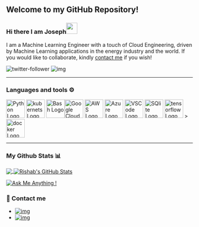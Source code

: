 ## Welcome to my GitHub Repository!
### Hi there I am Joseph<img src="https://raw.githubusercontent.com/MartinHeinz/MartinHeinz/master/wave.gif" width="30px">
I am a Machine Learning Engineer with a touch of Cloud Engineering, driven by Machine Learning applications in the energy industry and the world.  If you would like to collaborate, kindly [contact me](https://github.com/yohanesnuwara/yohanesnuwara#-contact-me) if you wish!
<br/>


![twitter-follower](https://img.shields.io/twitter/follow/ace_sprint?style=social) ![img](https://img.shields.io/badge/LinkedIn-0077B5?style=for-the-badge&logo=linkedin&logoColor=white)

---

### Languages and tools ⚙️
<!-- For more icons please follow  https://github.com/MikeCodesDotNET/ColoredBadges -->
<p>
<img src="https://cdn.worldvectorlogo.com/logos/python-5.svg" alt="Python Logo" width="50" height="50"/> <img src="https://github.com/Josepholaidepetro/olaidejoseph/blob/main/svgs/kubernets.svg" alt="kubernets Logo" width="50" height="50"/> <img src="https://cdn.worldvectorlogo.com/logos/bash-1.svg" alt="Bash Logo" width="50" height="50"/><img src="https://github.com/Josepholaidepetro/olaidejoseph/blob/main/svgs/google-cloud-1.svg" alt="Google Cloud Logo" width="50" height="50"/> <img src="https://cdn.worldvectorlogo.com/logos/aws-2.svg" alt="AWS Logo" width="50" height="50"/> <img src="https://cdn.worldvectorlogo.com/logos/azure-1.svg" alt="Azure Logo" width="50" height="50"/> <img src="https://cdn.worldvectorlogo.com/logos/visual-studio-code-1.svg" alt="VSCode Logo" width="50" height="50"/> <img src="https://github.com/Josepholaidepetro/olaidejoseph/blob/main/svgs/sqlite.svg" alt="SQlite Logo" width="50" height="50"/> <img src="https://github.com/Josepholaidepetro/olaidejoseph/blob/main/svgs/tensorflow-2.svg" alt="tensorflow Logo" width="50" height="50"/> > <img src="https://github.com/Josepholaidepetro/olaidejoseph/blob/main/svgs/docker-3.svg" alt="docker Logo" width="50" height="50"/>
  
</p>

---
### My Github Stats 📊

<a href="https://github.com/Josepholaidepetro/olaidejoseph">
  <img align="center" src="https://github-readme-stats.vercel.app/api/top-langs/?username=Josepholaidepetro&hide=java,html&title_color=ffffff&text_color=c9cacc&icon_color=2bbc8a&bg_color=1d1f21" />
</a>
<a href="https://github.com/Josepholaidepetro/olaidejoseph/">
  <img align="center" src="https://github-readme-stats.vercel.app/api?username=Josepholaidepetro&show_icons=true&line_height=27&count_private=true&title_color=ffffff&text_color=c9cacc&icon_color=2bbc8a&bg_color=1d1f21" alt="Rishab's GitHub Stats" />
</a>


[![Ask Me Anything !](https://img.shields.io/badge/Ask%20me-anything-1abc9c.svg)](https://github.com/Josepholaidepetro/olaidejoseph/)

### 💬 Contact me

* [![img](https://img.shields.io/badge/LinkedIn-0077B5?style=for-the-badge&logo=linkedin&logoColor=white)](https://www.linkedin.com/in/joseph-olaide-831275168/) 
* [![img](https://img.shields.io/badge/Gmail-D14836?style=for-the-badge&logo=gmail&logoColor=white)](josepholaide10@gmail.com)

